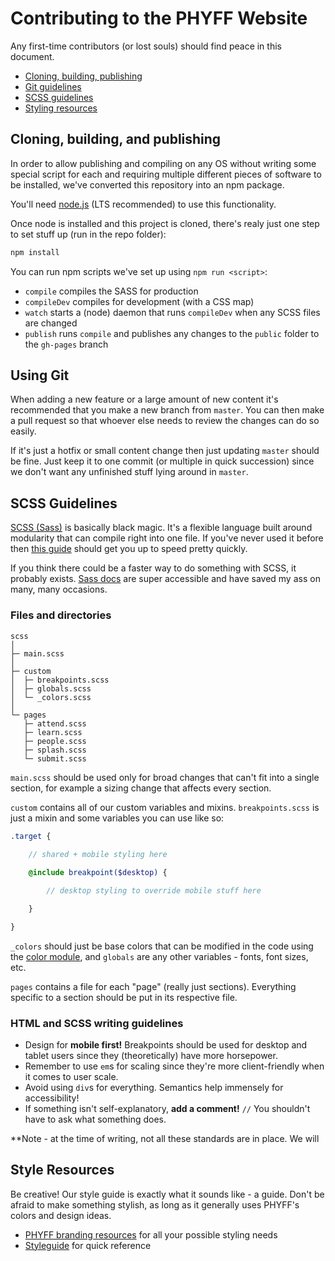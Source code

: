 # Contributing to the PHYFF Website

Any first-time contributors (or lost souls) should find peace in this document.

* [Cloning, building, publishing](#cloning-building-and-publishing)
* [Git guidelines](#using-git)
* [SCSS guidelines](#scss-guidelines)
* [Styling resources](#style-resources)

## Cloning, building, and publishing
In order to allow publishing and compiling on any OS without writing some special script for each and requiring multiple different pieces of software to be installed, we've converted this repository into an npm package.

You'll need [node.js](https://nodejs.org/en/) (LTS recommended) to use this functionality.

Once node is installed and this project is cloned, there's realy just one step to set stuff up (run in the repo folder):
```sh
npm install
```
You can run npm scripts we've set up using `npm run <script>`:
* `compile` compiles the SASS for production
* `compileDev` compiles for development (with a CSS map)
* `watch` starts a (node) daemon that runs `compileDev` when any SCSS files are changed
* `publish` runs `compile` and publishes any changes to the `public` folder to the `gh-pages` branch

## Using Git
When adding a new feature or a large amount of new content it's recommended that you make a new branch from `master`. You can then make a pull request so that whoever else needs to review the changes can do so easily.

If it's just a hotfix or small content change then just updating `master` should be fine. Just keep it to one commit (or multiple in quick succession) since we don't want any unfinished stuff lying around in `master`.

## SCSS Guidelines
[SCSS (Sass)](https://sass-lang.com/) is basically black magic. It's a flexible language built around modularity that can compile right into one file. If you've never used it before then [this guide](https://sass-lang.com/guide) should get you up to speed pretty quickly.

If you think there could be a faster way to do something with SCSS, it probably exists. [Sass docs](https://sass-lang.com/documentation/) are super accessible and have saved my ass on many, many occasions.

### **Files and directories**

```
scss
│
├─ main.scss
│
├─ custom
│  ├─ breakpoints.scss
│  ├─ globals.scss
│  └─ _colors.scss
│
└─ pages
   ├─ attend.scss
   ├─ learn.scss
   ├─ people.scss
   ├─ splash.scss
   └─ submit.scss
```

`main.scss` should be used only for broad changes that can't fit into a single section, for example a sizing change that affects every section.

`custom` contains all of our custom variables and mixins. `breakpoints.scss` is just a mixin and some variables you can use like so:

```scss
.target {
    
    // shared + mobile styling here

    @include breakpoint($desktop) {

        // desktop styling to override mobile stuff here

    }

}
```

`_colors` should just be base colors that can be modified in the code using the [color module](https://sass-lang.com/documentation/modules/color), and `globals` are any other variables - fonts, font sizes, etc.

`pages` contains a file for each "page" (really just sections). Everything specific to a section should be put in its respective file.

### **HTML and SCSS writing guidelines**

* Design for **mobile first!** Breakpoints should be used for desktop and tablet users since they (theoretically) have more horsepower.
* Remember to use `em`s for scaling since they're more client-friendly when it comes to user scale.
* Avoid using `div`s for everything. Semantics help immensely for accessibility!
* If something isn't self-explanatory, **add a comment!** `//` You shouldn't have to ask what something does.

**Note - at the time of writing, not all these standards are in place. We will 

## Style Resources
Be creative! Our style guide is exactly what it sounds like - a guide. Don't be afraid to make something stylish, as long as it generally uses PHYFF's colors and design ideas.

* [PHYFF branding resources](https://github.com/phyff/resources) for all your possible styling needs
* [Styleguide](https://github.com/phyff/resources/blob/master/styleguide.pdf) for quick reference
